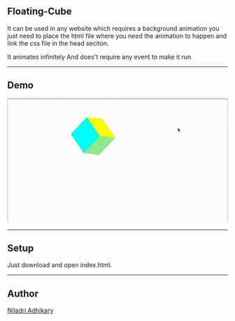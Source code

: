 ## Floating-Cube

It can be used in any website which requires a background animation
you just need to place the html file where you need the animation to happen
and link the css file in the head seciton.

It animates infinitely And does't require any event to make it run

---

## Demo

![](cube.gif)

---

## Setup

Just download and open index.html.

---

## Author

[Niladri Adhikary](https://github.com/niladrix719)
